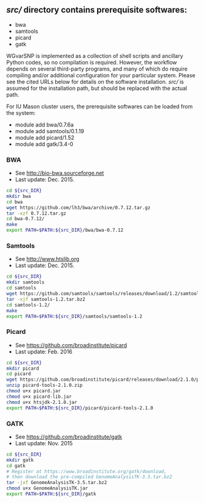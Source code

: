 ## *src/* directory contains prerequisite softwares:
- bwa
- samtools
- picard
- gatk

WGvarSNP is implemented as a collection of shell scripts and ancillary Python codes, so no compilation is required. However, the workflow depends on several third-party programs, and many of which do require compiling and/or additional configuration for your particular system. Please see the cited URLs below for details on the software installation. *src/* is assumed for the installation path, but should be replaced with the actual path.

For IU Mason cluster users, the prerequisite softwares can be loaded from the system:
- module add bwa/0.7.6a
- module add samtools/0.1.19
- module add picard/1.52
- module add gatk/3.4-0

### BWA
* See http://bio-bwa.sourceforge.net
* Last update: Dec. 2015.
```bash
cd ${src_DIR}
mkdir bwa 
cd bwa
wget https://github.com/lh3/bwa/archive/0.7.12.tar.gz
tar -xzf 0.7.12.tar.gz
cd bwa-0.7.12/
make
export PATH=$PATH:${src_DIR}/bwa/bwa-0.7.12
```

### Samtools
* See http://www.htslib.org
* Last update: Dec. 2015.
```bash
cd ${src_DIR}
mkdir samtools
cd samtools
wget https://github.com/samtools/samtools/releases/download/1.2/samtools-1.2.tar.bz2
tar -xjf samtools-1.2.tar.bz2
cd samtools-1.2/
make
export PATH=$PATH:${src_DIR}/samtools/samtools-1.2
```

### Picard
* See https://github.com/broadinstitute/picard
* Last update: Feb. 2016
```bash
cd ${src_DIR}
mkdir picard
cd picard
wget https://github.com/broadinstitute/picard/releases/download/2.1.0/picard-tools-2.1.0.zip
unzip picard-tools-2.1.0.zip
chmod u+x picard.jar
chmod u+x picard-lib.jar
chmod u+x htsjdk-2.1.0.jar
export PATH=$PATH:${src_DIR}/picard/picard-tools-2.1.0
```

### GATK
* See https://github.com/broadinstitute/gatk
* Last update: Nov. 2015
```bash
cd ${src_DIR}
mkdir gatk
cd gatk
# Register at https://www.broadinstitute.org/gatk/download, 
# then download the pre-compiled GenomeAnalysisTK-3.5.tar.bz2
tar -jxf GenomeAnalysisTK-3.5.tar.bz2
chmod u+x GenomeAnalysisTK.jar
export PATH=$PATH:${src_DIR}/gatk
```
